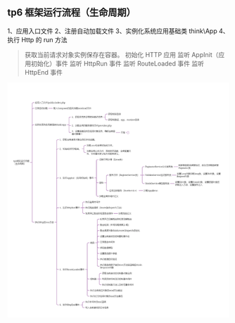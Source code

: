 ## tp6 框架运行流程（生命周期）



1、应用入口文件
2、注册自动加载文件
3、实例化系统应用基础类 think\App
4、执行 Http 的 run 方法

> 获取当前请求对象实例保存在容器。
> 初始化 HTTP 应用
> 监听 AppInit（应用初始化）事件
> 监听 HttpRun 事件
> 监听 RouteLoaded 事件
> 监听 HttpEnd 事件

![mpiKcHVi8Q.png!large](tp6.assets/mpiKcHVi8Q.png!large.png)